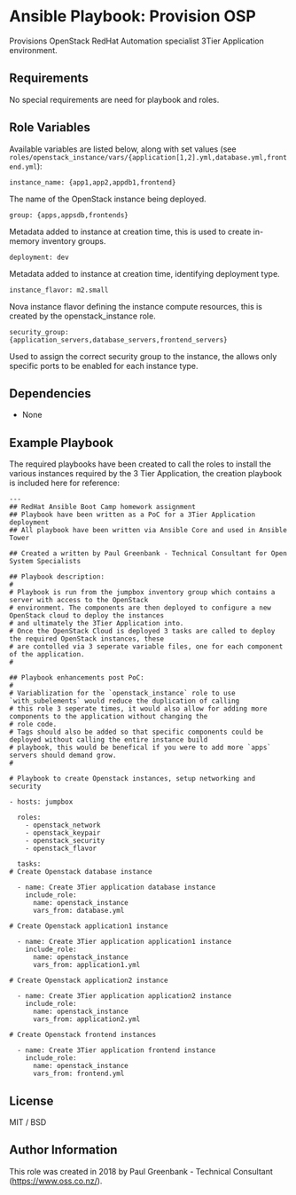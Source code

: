 # Ansible Playbook: Provision OSP

Provisions OpenStack RedHat Automation specialist 3Tier Application environment.

## Requirements

No special requirements are need for playbook and roles.

## Role Variables 

Available variables are listed below, along with set values (see `roles/openstack_instance/vars/{application[1,2].yml,database.yml,frontend.yml`):

    instance_name: {app1,app2,appdb1,frontend}

The name of the OpenStack instance being deployed. 

    group: {apps,appsdb,frontends}

Metadata added to instance at creation time, this is used to create in-memory inventory groups.

    deployment: dev

Metadata added to instance at creation time, identifying deployment type.

    instance_flavor: m2.small

Nova instance flavor defining the instance compute resources, this is created by the openstack_instance role.

    security_group: {application_servers,database_servers,frontend_servers}

Used to assign the correct security group to the instance, the allows only specific ports to be enabled for each instance type.

## Dependencies

  - None

## Example Playbook

The required playbooks have been created to call the roles to install the various instances required by the 3 Tier Application, the creation playbook is included here for reference:

	---
	## RedHat Ansible Boot Camp homework assignment
	## Playbook have been written as a PoC for a 3Tier Application deployment
	## All playbook have been written via Ansible Core and used in Ansible Tower

	## Created a written by Paul Greenbank - Technical Consultant for Open System Specialists

	## Playbook description:
	#
	# Playbook is run from the jumpbox inventory group which contains a server with access to the OpenStack
	# environment. The components are then deployed to configure a new OpenStack cloud to deploy the instances
	# and ultimately the 3Tier Application into.
	# Once the OpenStack Cloud is deployed 3 tasks are called to deploy the required OpenStack instances, these
	# are contolled via 3 seperate variable files, one for each component of the application.
	#

	## Playbook enhancements post PoC:
	#
	# Variablization for the `openstack_instance` role to use `with_subelements` would reduce the duplication of calling
	# this role 3 seperate times, it would also allow for adding more components to the application without changing the
	# role code.
	# Tags should also be added so that specific components could be deployed without calling the entire instance build
	# playbook, this would be benefical if you were to add more `apps` servers should demand grow.
	#

	# Playbook to create Openstack instances, setup networking and security

	- hosts: jumpbox

	  roles:
		- openstack_network
		- openstack_keypair
		- openstack_security
		- openstack_flavor

	  tasks:
	# Create Openstack database instance

	  - name: Create 3Tier application database instance
		include_role:
		  name: openstack_instance
		  vars_from: database.yml

	# Create Openstack application1 instance

	  - name: Create 3Tier application application1 instance
		include_role:
		  name: openstack_instance
		  vars_from: application1.yml

	# Create Openstack application2 instance

	  - name: Create 3Tier application application2 instance
		include_role:
		  name: openstack_instance
		  vars_from: application2.yml

	# Create Openstack frontend instances

	  - name: Create 3Tier application frontend instance
		include_role:
		  name: openstack_instance
		  vars_from: frontend.yml



## License

MIT / BSD

## Author Information

This role was created in 2018 by Paul Greenbank - Technical Consultant (https://www.oss.co.nz/).
